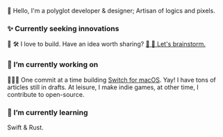 <!--
**ahkohd/ahkohd** is a ✨ _special_ ✨ repository because its `README.md` (this file) appears on your GitHub profile.

Here are some ideas to get you started:

- 🔭 I’m currently working on ...
- 🌱 I’m currently learning ...
- 👯 I’m looking to collaborate on ...
- 🤔 I’m looking for help with ...
- 💬 Ask me about ...
- 📫 How to reach me: ...
- 😄 Pronouns: ...
- ⚡ Fun fact: ...
-->

👋 Hello, I'm a polyglot developer & designer; Artisan of logics and pixels.

### ✨ Currently seeking innovations
💜 🛠 I love to build. Have an idea worth sharing? [💬 🤔 Let's brainstorm.](https://twitter.com/messages/compose?recipient_id=2212463825&text=Hello%2C%20world!)

### 🔭 I’m currently working on
🚶🏽‍♂️ One commit at a time building [Switch for macOS](https://get-switch.app). Yay! I have tons of articles still in drafts.
At leisure, I make indie games, at other time, I contribute to open-source.

### 🌱 I’m currently learning
Swift & Rust.
